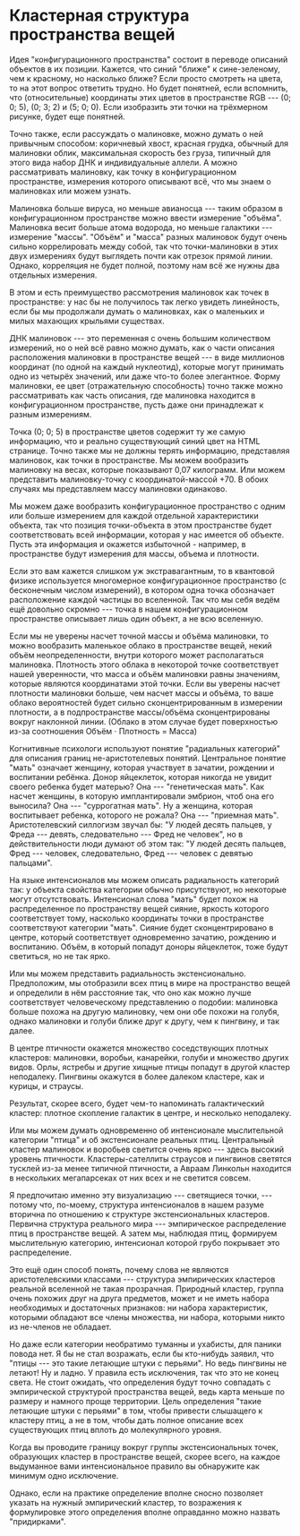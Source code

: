 # Кластерная структура пространства вещей
Идея "конфигурационного пространства" состоит в переводе описаний объектов в их позиции. Кажется, что синий "ближе" к сине-зеленому, чем к красному, но насколько ближе? Если просто смотреть на цвета, то на этот вопрос ответить трудно. Но будет понятней, если вспомнить, что (относительные) координаты этих цветов в пространстве RGB --- (0; 0; 5), (0; 3; 2) и (5; 0; 0). Если изобразить эти точки на трёхмерном рисунке, будет еще понятней.

Точно также, если рассуждать о малиновке, можно думать о ней привычным способом: коричневый хвост, красная грудка, обычный для малиновки облик, максимальная скорость без груза, типичный для этого вида набор ДНК и индивидуальные аллели. А можно рассматривать малиновку, как точку в конфигурационном пространстве, измерения которого описывают всё, что мы знаем о малиновках или можем узнать.

Малиновка больше вируса, но меньше авианосца --- таким образом в конфигурационном пространстве можно ввести измерение "объёма". Малиновка весит больше атома водорода, но меньше галактики --- измерение "массы". "Объём" и "масса" разных малиновок будут очень сильно коррелировать между собой, так что точки-малиновки в этих двух измерениях будут выглядеть почти как отрезок прямой линии. Однако, корреляция не будет полной, поэтому нам всё же нужны два отдельных измерения.

В этом и есть преимущество рассмотрения малиновок как точек в пространстве: у нас бы не получилось так легко увидеть линейность, если бы мы продолжали думать о малиновках, как о маленьких и милых махающих крыльями существах.

ДНК малиновок --- это переменная с очень большим количеством измерений, но о ней всё равно можно думать, как о части описания расположения малиновки в пространстве вещей --- в виде миллионов координат (по одной на каждый нуклеотид), которые могут принимать одно из четырёх значений, или даже что-то более элегантное. Форму малиновки, ее цвет (отражательную способность) точно также можно рассматривать как часть описания, где малиновка находится в конфигурационном пространстве, пусть даже они принадлежат к разным измерениям.

Точка (0; 0; 5) в пространстве цветов содержит ту же самую информацию, что и реально существующий синий цвет на HTML странице. Точно также мы не должны терять информацию, представляя малиновок, как точки в пространстве. Мы можем вообразить малиновку на весах, которые показывают 0,07 килограмм. Или можем представить малиновку-точку с координатой-массой +70. В обоих случаях мы представляем массу малиновки одинаково.

Мы можем даже вообразить конфигурационное пространство с одним или больше измерением для каждой отдельной характеристики объекта, так что позиция точки-объекта в этом пространстве будет соответствовать всей информации, которая у нас имеется об объекте. Пусть эта информация и окажется избыточной - например, в пространстве будут измерения для массы, объема и плотности.

Если это вам кажется слишком уж экстравагантным, то в квантовой физике используется многомерное конфигурационное пространство (с бесконечным числом измерений), в котором одна точка обозначает расположение каждой частицы во вселенной. Так что мы себя ведём ещё довольно скромно --- точка в нашем конфигурационном пространстве описывает лишь один объект, а не всю вселенную.

Если мы не уверены насчет точной массы и объёма малиновки, то можно вообразить маленькое облако в пространстве вещей, некий объём неопределенности, внутри которого может располагаться малиновка. Плотность этого облака в некоторой точке соответствует нашей уверенности, что масса и объём малиновки равны значениям, которые являются координатами этой точки. Если вы уверены насчет плотности малиновки больше, чем насчет массы и объёма, то ваше облако вероятностей будет сильно сконцентрированным в измерении плотности, а в подпространстве массы/объёма сконцентрированы вокруг наклонной линии. (Облако в этом случае будет поверхностью из-за соотношения Объём ⋅ Плотность = Масса)

Когнитивные психологи используют понятие "радиальных категорий" для описания границ не-аристотелевых понятий. Центральное понятие "мать" означает женщину, которая участвует в зачатии, рождении и воспитании ребёнка. Донор яйцеклеток, которая никогда не увидит своего ребенка будет матерью? Она --- "генетическая мать". Как насчет женщины, в которую имплантировали эмбрион, чтоб она его выносила? Она --- "суррогатная мать". Ну а женщина, которая воспитывает ребенка, которого не рожала? Она --- "приемная мать". Аристотелевский силлогизм звучал бы: "У людей десять пальцев, у Фреда --- девять, следовательно --- Фред не человек", но в действительности люди думают об этом так: "У людей десять пальцев, Фред --- человек, следовательно, Фред --- человек с девятью пальцами". 

На языке интенсионалов мы можем описать радиальность категорий так: у объекта свойства категории обычно присутствуют, но некоторые могут отсутствовать. Интенсионал слова "мать" будет похож на распределенное по пространству вещей сияние, яркость которого соответствует тому, насколько координаты точки в пространстве соответствуют категории "мать". Сияние будет сконцентрировано в центре, который соответствует одновременно зачатию, рождению и воспитанию. Объём, в который попадут доноры яйцеклеток, тоже будут светиться, но не так ярко.

Или мы можем представить радиальность экстенсионально. Предположим, мы отобразили всех птиц в мире на пространство вещей и определили в нём расстояние так, что оно как можно лучше соответствует человеческому представлению о подобии: малиновка больше похожа на другую малиновку, чем они обе похожи на голубя, однако малиновки и голуби ближе друг к другу, чем к пингвину, и так далее.

В центре птичности окажется множество соседствующих плотных кластеров: малиновки, воробьи, канарейки, голуби и множество других видов. Орлы, ястребы и другие хищные птицы попадут в другой кластер неподалеку. Пингвины окажутся в более далеком кластере, как и курицы, и страусы.

Результат, скорее всего, будет чем-то напоминать галактический кластер: плотное скопление галактик в центре, и несколько неподалеку. 

Или мы можем думать одновременно об интенсионале мыслительной категории "птица" и об экстенсионале реальных птиц. Центральный кластер малиновок и воробьев светится очень ярко --- здесь высокий уровень птичности. Кластеры-сателлиты страусов и пингвинов светятся тусклей из-за менее типичной птичности, а Авраам Линкольн находится в нескольких мегапарсеках от них всех и не светится совсем.

Я предпочитаю именно эту визуализацию --- светящиеся точки, ---потому что, по-моему, структура интенсионалов в нашем разуме вторична по отношению к структуре экстенсиональных кластеров. Первична структура реального мира --- эмпирическое распределение птиц в пространстве вещей. А затем мы, наблюдая птиц, формируем мыслительную категорию, интенсионал которой грубо покрывает это распределение.

Это ещё один способ понять, почему слова не являются аристотелевскими классами --- структура эмпирических кластеров реальной вселенной не такая прозрачная. Природный кластер, группа очень похожих друг на друга предметов, может и не иметь набора необходимых и достаточных признаков: ни набора характеристик, которыми обладают все члены множества, ни набора, которыми никто из не-членов не обладает. 

Но даже если категории необратимо туманны и ухабисты, для паники повода нет. Я бы не стал возражать, если бы кто-нибудь заявил, что "птицы --- это такие летающие штуки с перьями". Но ведь пингвины не летают! Ну и ладно. У правила есть исключения, так что это не конец света. Не стоит ожидать, что определения будут точно совпадать с эмпирической структурой пространства вещей, ведь карта меньше по размеру и намного проще территории. Цель определения "такие летающие штуки с перьями" в том, чтобы привести слышащего к кластеру птиц, а не в том, чтобы дать полное описание всех существующих птиц вплоть до молекулярного уровня.

Когда вы проводите границу вокруг группы экстенсиональных точек, образующих кластер в пространстве вещей, скорее всего, на каждое выдуманное вами интенсиональное правило вы обнаружите как минимум одно исключение.

Однако, если на практике определение вполне сносно позволяет указать на нужный эмпирический кластер, то возражения к формулировке этого определения вполне оправданно можно назвать "придирками".